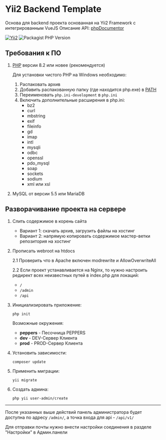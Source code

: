 # Yii2 Backend Template

Основа для backend проекта основанная на Yii2 Framework с интегрированным VueJS
Описание API: [phpDocumentor](https://docs.dev.peppers-studio.ru/yii-template/)

[![Yii2](https://img.shields.io/badge/Powered_by-Yii_Framework-green.svg?style=flat)](https://www.yiiframework.com/)
![Packagist PHP Version](https://img.shields.io/packagist/dependency-v/phpunit/phpunit/php)

## Требования к ПО

1. [PHP](https://www.php.net/downloads.php) версии 8.2 или новее (рекомендуется)
    
    Для установки чистого PHP на Windows необходимо:
    1. Распаковать архив
    2. Добавить распакованную папку (где находится php.exe) в [PATH](https://www.php.net/manual/ru/faq.installation.php#faq.installation.addtopath)
    3. Переименовать `php.ini-development` в `php.ini`
    4. Включить дополнительные расширения в php.ini:
        - bz2
        - curl
        - mbstring
        - exif
        - fileinfo
        - gd
        - imap
        - intl
        - mysqli
        - odbc
        - openssl
        - pdo_mysql
        - soap
        - sockets
        - sodium
        - xml или xsl
2. MySQL от версии 5.5 или MariaDB


## Разворачивание проекта на сервере

1. Слить содержимое в корень сайта
    - Вариант 1: скачать архив, загрузить файлы на хостинг
    - Вариант 2: напрямую копировать содержимое мастер-ветки репозитория на хостинг

2. Прописать webroot на htdocs

    2.1 Проверить что в Apache включен modrewrite и AllowOverwriteAll

    2.2 Если проект устанавливается на Nginx, то нужно настроить редирект всех неизвестных путей в index.php для локаций:
    - `/`
    - `/admin`
    - `/api`

3. Инициализировать приложение:

    ```shell
    php init
    ```

    Возможные окружения:
    - **peppers** - Песочница PEPPERS
    - **dev** - DEV-Сервер Клиента
    - **prod** - PROD-Сервер Клиента

4. Установить зависимости:

    ```
    composer update
    ```

5. Применить миграции:

    ```
    yii migrate
    ```
   
6. Создать админа:

    ```
    php yii user-admin/create
    ```

-------------------
После указанных выше действий панель администратора будет доступна по адресу `/admin/`, а точка входа для api - `/api/v1/`

Для отправки почты нужно внести настройки соединения в разделе "Настройки" в Админ.панели
